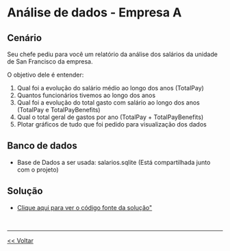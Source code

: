# Análise de dados - Empresa A

## Cenário

Seu chefe pediu para você um relatório da análise dos salários da unidade de San Francisco da empresa. <br>

O objetivo dele é entender:
1. Qual foi a evolução do salário médio ao longo dos anos (TotalPay)
2. Quantos funcionários tivemos ao longo dos anos
3. Qual foi a evolução do total gasto com salário ao longo dos anos (TotalPay e TotalPayBenefits)
4. Qual o total geral de gastos por ano (TotalPay + TotalPayBenefits)
5. Plotar gráficos de tudo que foi pedido para visualização dos dados

## Banco de dados

- Base de Dados a ser usada: salarios.sqlite (Está compartilhada junto com o projeto)

## Solução

- <a href='https://github.com/dev-daniel-amorim/Analise_de_dados-Empresa_A/blob/main/Python%20e%20SQL%20-%20Exerc%C3%ADcio%20An%C3%A1lise%20de%20Dados.ipynb'> Clique aqui para ver o código fonte da solução"</a>

<br>
<hr>

[<< Voltar](https://github.com/dev-daniel-amorim/Analise_de_dados-Ferramentas/blob/main/README.md)
